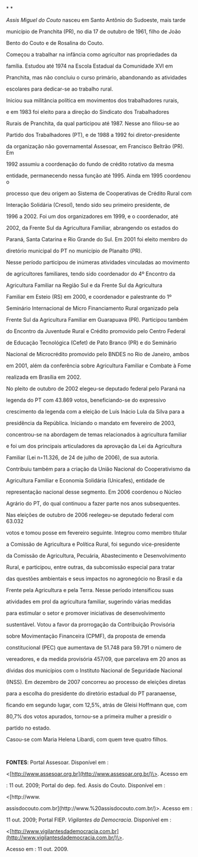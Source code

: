 

* *



*Assis Miguel do Couto* nasceu em Santo Antônio do Sudoeste, mais tarde

município de Pranchita (PR), no dia 17 de outubro de 1961, filho de João

Bento do Couto e de Rosalina do Couto.



Começou a trabalhar na infância como agricultor nas propriedades da

família. Estudou até 1974 na Escola Estadual da Comunidade XVI em

Pranchita, mas não concluiu o curso primário, abandonando as atividades

escolares para dedicar-se ao trabalho rural.



Iniciou sua militância política em movimentos dos trabalhadores rurais,

e em 1983 foi eleito para a direção do Sindicato dos Trabalhadores

Rurais de Pranchita, da qual participou até 1987. Nesse ano filiou-se ao

Partido dos Trabalhadores (PT), e de 1988 a 1992 foi diretor-presidente

da organização não governamental Assesoar, em Francisco Beltrão (PR). Em

1992 assumiu a coordenação do fundo de crédito rotativo da mesma

entidade, permanecendo nessa função até 1995. Ainda em 1995 coordenou o

processo que deu origem ao Sistema de Cooperativas de Crédito Rural com

Interação Solidária (Cresol), tendo sido seu primeiro presidente, de

1996 a 2002. Foi um dos organizadores em 1999, e o coordenador, até

2002, da Frente Sul da Agricultura Familiar, abrangendo os estados do

Paraná, Santa Catarina e Rio Grande do Sul. Em 2001 foi eleito membro do

diretório municipal do PT no município de Planalto (PR).



Nesse período participou de inúmeras atividades vinculadas ao movimento

de agricultores familiares, tendo sido coordenador do 4º Encontro da

Agricultura Familiar na Região Sul e da Frente Sul da Agricultura

Familiar em Esteio (RS) em 2000, e coordenador e palestrante do 1º

Seminário Internacional de Micro Financiamento Rural organizado pela

Frente Sul da Agricultura Familiar em Guarapuava (PR). Participou também

do Encontro da Juventude Rural e Crédito promovido pelo Centro Federal

de Educação Tecnológica (Cefet) de Pato Branco (PR) e do Seminário

Nacional de Microcrédito promovido pelo BNDES no Rio de Janeiro, ambos

em 2001, além da conferência sobre Agricultura Familiar e Combate à Fome

realizada em Brasília em 2002.



No pleito de outubro de 2002 elegeu-se deputado federal pelo Paraná na

legenda do PT com 43.869 votos, beneficiando-se do expressivo

crescimento da legenda com a eleição de Luís Inácio Lula da Silva para a

presidência da República. Iniciando o mandato em fevereiro de 2003,

concentrou-se na abordagem de temas relacionados à agricultura familiar

e foi um dos principais articuladores da aprovação da Lei da Agricultura

Familiar (Lei n◦11.326, de 24 de julho de 2006), de sua autoria.

Contribuiu também para a criação da União Nacional do Cooperativismo da

Agricultura Familiar e Economia Solidária (Unicafes), entidade de

representação nacional desse segmento. Em 2006 coordenou o Núcleo

Agrário do PT, do qual continuou a fazer parte nos anos subsequentes.



Nas eleições de outubro de 2006 reelegeu-se deputado federal com 63.032

votos e tomou posse em fevereiro seguinte. Integrou como membro titular

a Comissão de Agricultura e Política Rural, foi segundo vice-presidente

da Comissão de Agricultura, Pecuária, Abastecimento e Desenvolvimento

Rural, e participou, entre outras, da subcomissão especial para tratar

das questões ambientais e seus impactos no agronegócio no Brasil e da

Frente pela Agricultura e pela Terra. Nesse período intensificou suas

atividades em prol da agricultura familiar, sugerindo várias medidas

para estimular o setor e promover iniciativas de desenvolvimento

sustentável. Votou a favor da prorrogação da Contribuição Provisória

sobre Movimentação Financeira (CPMF), da proposta de emenda

constitucional (PEC) que aumentava de 51.748 para 59.791 o número de

vereadores, e da medida provisória 457/09, que parcelava em 20 anos as

dívidas dos municípios com o Instituto Nacional de Seguridade Nacional

(INSS). Em dezembro de 2007 concorreu ao processo de eleições diretas

para a escolha do presidente do diretório estadual do PT paranaense,

ficando em segundo lugar, com 12,5%, atrás de Gleisi Hoffmann que, com

80,7% dos votos apurados, tornou-se a primeira mulher a presidir o

partido no estado.



Casou-se com Maria Helena Libardi, com quem teve quatro filhos.



 



**FONTES**: Portal Assesoar. Disponível em :

\<[http://www.assesoar.org.br](http://www.assesoar.org.br/)\>. Acesso em

: 11 out. 2009; Portal do dep. fed. Assis do Couto. Disponível em :

\<[http://www.

assisdocouto.com.br](http://www.%20assisdocouto.com.br/)\>. Acesso em :

11 out. 2009; Portal FIEP. *Vigilantes da Democracia*. Disponível em :

\<[http://www.vigilantesdademocracia.com.br](http://www.vigilantesdademocracia.com.br/)\>.

Acesso em : 11 out. 2009.



 



 

